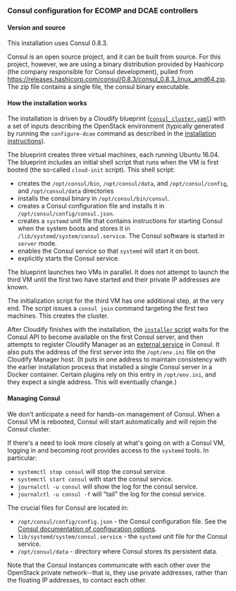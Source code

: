 ### Consul configuration for ECOMP and DCAE controllers

#### Version and source
This installation uses Consul 0.8.3.

Consul is an open source project, and it can be built from source.  For this project, however, we are using a binary distribution provided by Hashicorp (the company responsible for Consul development), pulled from https://releases.hashicorp.com/consul/0.8.3/consul_0.8.3_linux_amd64.zip.  The zip file contains a single file, the consul
binary executable.

#### How the installation works
The installation is driven by a Cloudify blueprint ([`consul_cluster.yaml`](./consul_cluster.yaml)) with a set of inputs describing the OpenStack environment (typically generated by running the `configure-dcae` command as described in
the [installation instructions](./install.md)).

The blueprint creates three virtual machines, each running Ubuntu 16.04.   The blueprint includes an initial shell script that runs when the VM is first booted (the so-called `cloud-init` script).  This shell script:
- creates the `/opt/consul/bin`, `/opt/consul/data`, and `/opt/consul/config`, and `/opt/consul/data` directories
- installs the consul binary in `/opt/consul/bin/consul`.
- creates a Consul configuration file and installs it in `/opt/consul/config/consul.json`.
- creates a `systemd` unit file that contains instructions for starting Consul when the system boots and stores it in
`/lib/systemd/system/consul.service`.  The Consul software is started in `server` mode.
- enables the Consul service so that `systemd` will start it on boot.
- explicitly starts the Consul service.

The blueprint launches two VMs in parallel.  It does not attempt to launch the third VM until the first two have started and their private IP addresses are known.

The initialization script for the third VM has one additional step, at the very end.  The script issues a `consul join` command targeting the first two machines.  This creates the cluster.

After Cloudify finishes with the installation, the [`installer` script](./installer) waits for the Consul API to become available on the first Consul server, and then attempts to register Cloudify Manager as an [external service](https://www.consul.io/docs/guides/external.html) in Consul.  It also puts the address of the first server into the `/opt/env.ini` file on the Cloudify Manager host.  (It puts in one address to maintain consistency with the earlier installation process that installed a single Consul server in a Docker container.  Certain plugins rely on this entry in `/opt/env.ini`, and they expect a single address.  This will eventually change.)

#### Managing Consul
We don't anticipate a need for hands-on management of Consul.  When a Consul VM is rebooted, Consul will start automatically and will rejoin the Consul cluster.

If there's a need to look more closely at what's going on with a Consul VM, logging in and becoming root provides access to the `systemd` tools.  In particular:

- `systemctl stop consul` will stop the consul service.
- `systemctl start consul` with start the consul service.
- `journalctl -u consul` will show the log for the consul service.
- `journalctl -u consul -f` will "tail" the log for the consul service.

The crucial files for Consul are located in:
- `/opt/consul/config/config.json` - the Consul configuration file. See the [Consul documentation of configuration options](https://www.consul.io/docs/agent/options.html).
- `lib/systemd/system/consul.service` - the `systemd` unit file for the Consul service.
- `/opt/consul/data` - directory where Consul stores its persistent data.

Note that the Consul instances communicate with each other over the OpenStack private network--that is, they use private addresses, rather than the floating IP addresses, to contact each other.
